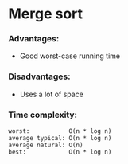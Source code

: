 # Merge sort
### Advantages:
* Good worst-case running time

### Disadvantages:
* Uses a lot of space

### Time complexity:
    worst:           O(n * log n)
    average typical: O(n * log n)
    average natural: O(n)
    best:            O(n * log n)
